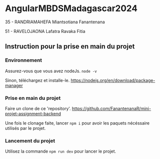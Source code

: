 # AngularMBDSMadagascar2024
35 - RANDRIAMAHEFA Miantsotiana Fanantenana

51 - RAVELOJAONA Lafatra Ravaka Fitia

## Instruction pour la prise en main du projet
### Environnement
Assurez-vous que vous avez nodeJs. `node -v`

Sinon, téléchargez et installe-le. https://nodejs.org/en/download/package-manager

### Prise en main du projet
Faire un clone de ce 'repository'. https://github.com/FanantenanaR/mini-projet-assignment-backend

Une fois le clonage faite, lancer `npm i` pour avoir les paquets nécéssaire utilisés par le projet.

### Lancement du projet
Utilisez la commande `npm run dev` pour lancer le projet.
